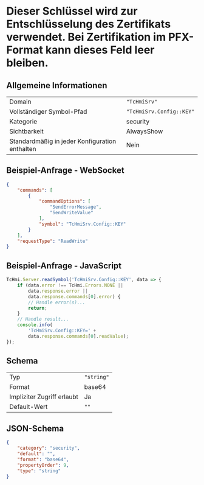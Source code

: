 # Dieser Schlüssel wird zur Entschlüsselung des Zertifikats verwendet. Bei Zertifikation im PFX-Format kann dieses Feld leer bleiben.

## Allgemeine Informationen

|  |  |
| - | - |
| Domain | `"TcHmiSrv"` |
| Vollständiger Symbol-Pfad | `"TcHmiSrv.Config::KEY"` |
| Kategorie | security |
| Sichtbarkeit | AlwaysShow |
| Standardmäßig in jeder Konfiguration enthalten | Nein |

## Beispiel-Anfrage - WebSocket

```json
{
    "commands": [
        {
            "commandOptions": [
                "SendErrorMessage",
                "SendWriteValue"
            ],
            "symbol": "TcHmiSrv.Config::KEY"
        }
    ],
    "requestType": "ReadWrite"
}
```

## Beispiel-Anfrage - JavaScript

```javascript
TcHmi.Server.readSymbol('TcHmiSrv.Config::KEY', data => {
    if (data.error !== TcHmi.Errors.NONE ||
        data.response.error ||
        data.response.commands[0].error) {
        // Handle error(s)...
        return;
    }
    // Handle result...
    console.info(
        'TcHmiSrv.Config::KEY=' +
        data.response.commands[0].readValue);
});
```

## Schema

|  |  |
| - | - |
| Typ | `"string"` |
| Format | base64 |
| Impliziter Zugriff erlaubt | Ja |
| Default-Wert | `""` |

## JSON-Schema

```json
{
    "category": "security",
    "default": "",
    "format": "base64",
    "propertyOrder": 9,
    "type": "string"
}
```
